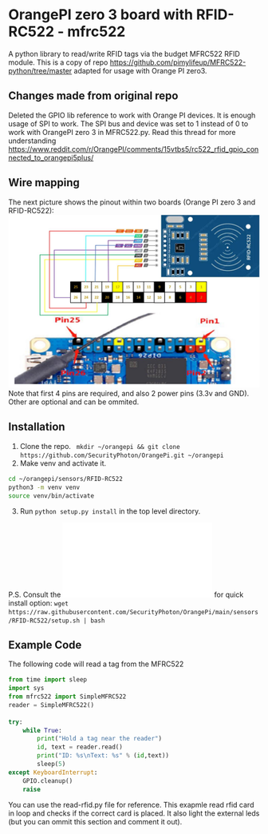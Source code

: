 # OrangePI zero 3 board with RFID-RC522 - mfrc522

A python library to read/write RFID tags via the budget MFRC522 RFID module. This is a copy of repo https://github.com/pimylifeup/MFRC522-python/tree/master adapted for usage with Orange PI zero3.

## Changes made from original repo

Deleted the GPIO lib reference to work with Orange PI devices. It is enough usage of SPI to work. The SPI bus and device was set to 1 instead of 0 to work with OrangePI zero 3 in MFRC522.py. 
Read this thread for more understanding https://www.reddit.com/r/OrangePI/comments/15vtbs5/rc522_rfid_gpio_connected_to_orangepi5plus/

## Wire mapping

The next picture shows the pinout within two boards (Orange PI zero 3 and RFID-RC522):
![Pinout-rfid](/sensors/RFID-RC522/PinOUT-RFID.jpg)
Note that first 4 pins are required, and also 2 power pins (3.3v and GND). Other are optional and can be ommited.

## Installation

1. Clone the repo. 
` mkdir ~/orangepi && git clone https://github.com/SecurityPhoton/OrangePi.git ~/orangepi`
2. Make venv and activate it. 

```bash
cd ~/orangepi/sensors/RFID-RC522
python3 -m venv venv
source venv/bin/activate
```

3. Run `python setup.py install` in the top level directory.

P.S. Consult the ![file](/sensors/RFID-RC522/setup.sh) for quick install option:
`wget https://raw.githubusercontent.com/SecurityPhoton/OrangePi/main/sensors/RFID-RC522/setup.sh | bash` 

## Example Code

The following code will read a tag from the MFRC522

```python
from time import sleep
import sys
from mfrc522 import SimpleMFRC522
reader = SimpleMFRC522()

try:
    while True:
        print("Hold a tag near the reader")
        id, text = reader.read()
        print("ID: %s\nText: %s" % (id,text))
        sleep(5)
except KeyboardInterrupt:
    GPIO.cleanup()
    raise
```
You can use the read-rfid.py file for reference. This exapmle read rfid card in loop and checks if the correct card is placed. It also light the external leds (but you can ommit this section and comment it out).
